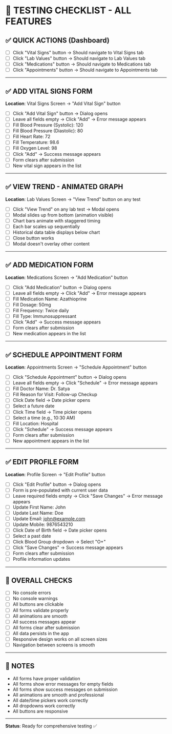 # 🧪 TESTING CHECKLIST - ALL FEATURES

## ✅ QUICK ACTIONS (Dashboard)

- [ ] Click "Vital Signs" button → Should navigate to Vital Signs tab
- [ ] Click "Lab Values" button → Should navigate to Lab Values tab
- [ ] Click "Medications" button → Should navigate to Medications tab
- [ ] Click "Appointments" button → Should navigate to Appointments tab

---

## ✅ ADD VITAL SIGNS FORM

**Location**: Vital Signs Screen → "Add Vital Sign" button

- [ ] Click "Add Vital Sign" button → Dialog opens
- [ ] Leave all fields empty → Click "Add" → Error message appears
- [ ] Fill Blood Pressure (Systolic): 120
- [ ] Fill Blood Pressure (Diastolic): 80
- [ ] Fill Heart Rate: 72
- [ ] Fill Temperature: 98.6
- [ ] Fill Oxygen Level: 98
- [ ] Click "Add" → Success message appears
- [ ] Form clears after submission
- [ ] New vital sign appears in the list

---

## ✅ VIEW TREND - ANIMATED GRAPH

**Location**: Lab Values Screen → "View Trend" button on any test

- [ ] Click "View Trend" on any lab test → Modal opens
- [ ] Modal slides up from bottom (animation visible)
- [ ] Chart bars animate with staggered timing
- [ ] Each bar scales up sequentially
- [ ] Historical data table displays below chart
- [ ] Close button works
- [ ] Modal doesn't overlay other content

---

## ✅ ADD MEDICATION FORM

**Location**: Medications Screen → "Add Medication" button

- [ ] Click "Add Medication" button → Dialog opens
- [ ] Leave all fields empty → Click "Add" → Error message appears
- [ ] Fill Medication Name: Azathioprine
- [ ] Fill Dosage: 50mg
- [ ] Fill Frequency: Twice daily
- [ ] Fill Type: Immunosuppressant
- [ ] Click "Add" → Success message appears
- [ ] Form clears after submission
- [ ] New medication appears in the list

---

## ✅ SCHEDULE APPOINTMENT FORM

**Location**: Appointments Screen → "Schedule Appointment" button

- [ ] Click "Schedule Appointment" button → Dialog opens
- [ ] Leave all fields empty → Click "Schedule" → Error message appears
- [ ] Fill Doctor Name: Dr. Satya
- [ ] Fill Reason for Visit: Follow-up Checkup
- [ ] Click Date field → Date picker opens
- [ ] Select a future date
- [ ] Click Time field → Time picker opens
- [ ] Select a time (e.g., 10:30 AM)
- [ ] Fill Location: Hospital
- [ ] Click "Schedule" → Success message appears
- [ ] Form clears after submission
- [ ] New appointment appears in the list

---

## ✅ EDIT PROFILE FORM

**Location**: Profile Screen → "Edit Profile" button

- [ ] Click "Edit Profile" button → Dialog opens
- [ ] Form is pre-populated with current user data
- [ ] Leave required fields empty → Click "Save Changes" → Error message appears
- [ ] Update First Name: John
- [ ] Update Last Name: Doe
- [ ] Update Email: john@example.com
- [ ] Update Mobile: 9876543210
- [ ] Click Date of Birth field → Date picker opens
- [ ] Select a past date
- [ ] Click Blood Group dropdown → Select "O+"
- [ ] Click "Save Changes" → Success message appears
- [ ] Form clears after submission
- [ ] Profile information updates

---

## 🎯 OVERALL CHECKS

- [ ] No console errors
- [ ] No console warnings
- [ ] All buttons are clickable
- [ ] All forms validate properly
- [ ] All animations are smooth
- [ ] All success messages appear
- [ ] All forms clear after submission
- [ ] All data persists in the app
- [ ] Responsive design works on all screen sizes
- [ ] Navigation between screens is smooth

---

## 📝 NOTES

- All forms have proper validation
- All forms show error messages for empty fields
- All forms show success messages on submission
- All animations are smooth and professional
- All date/time pickers work correctly
- All dropdowns work correctly
- All buttons are responsive

---

**Status**: Ready for comprehensive testing ✅

